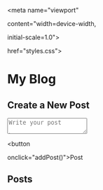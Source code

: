 <!DOCTYPE html>

<html lang="en">

<head>

<meta charset="UTF-8">

<meta name="viewport"

content="width=device-width,

initial-scale=1.0">

<title>Simple Blog</title>

<link rel="stylesheet"

href="styles.css">

</head>

<body>

<h1>My Blog</h1>

<div class="post-form">

<h2>Create a New Post</h2>

<textarea id="postContent"

placeholder="Write your post

here..."></textarea>

<button

onclick="addPost()">Post</button>

</div>

<div id="posts">

<h2>Posts</h2>

<!-- Posts will be

dynamically added here-->

</div>

<script src="script.js"></

script>

</body>

</html>

